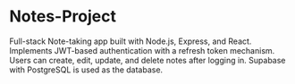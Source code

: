 # Notes-Project
Full-stack Note-taking app built with Node.js, Express, and React. Implements JWT-based authentication with a refresh token mechanism. Users can create, edit, update, and delete notes after logging in. Supabase with PostgreSQL is used as the database.
